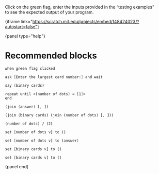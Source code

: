 Click on the green flag, enter the inputs provided in the “testing examples” to see the expected output of your program.

{iframe link="https://scratch.mit.edu/projects/embed/148424023/?autostart=false"}

{panel type="help"}

# Recommended blocks

```scratch
when green flag clicked

ask [Enter the largest card number:] and wait

say (binary cards)

repeat until <(number of dots) = [1]>
end
```

```scratch
(join (answer) [, ])

(join (binary cards) (join (number of dots) [, ]))

(number of dots) / (2)
```

```scratch
set [number of dots v] to ()

set [number of dots v] to (answer)

set [binary cards v] to ()

set [binary cards v] to ()
```

{panel end}
